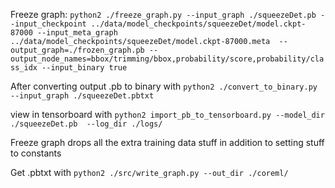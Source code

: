
Freeze graph:
```python2 ./freeze_graph.py --input_graph ./squeezeDet.pb --input_checkpoint ../data/model_checkpoints/squeezeDet/model.ckpt-87000 --input_meta_graph ../data/model_checkpoints/squeezeDet/model.ckpt-87000.meta  --output_graph=./frozen_graph.pb --output_node_names=bbox/trimming/bbox,probability/score,probability/class_idx --input_binary true```

After converting output .pb to binary with 
```python2 ./convert_to_binary.py --input_graph ./squeezeDet.pbtxt```

view in tensorboard with
```python2 import_pb_to_tensorboard.py --model_dir ./squeezeDet.pb  --log_dir ./logs/```

Freeze graph drops all the extra training data stuff in addition to setting stuff to constants

Get .pbtxt with
```python2 ./src/write_graph.py --out_dir ./coreml/```